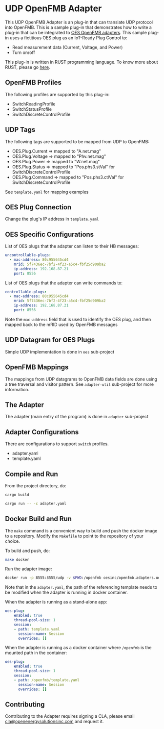 # UDP OpenFMB Adapter

This UDP OpenFMB Adapter is an plug-in that can translate UDP protocol into OpenFMB.  This is a sample plug-in that demonstrates how to write a plug-in that can be integrated to [OES OpenFMB adapters](https://openfmb.openenergysolutions.com/).
This sample plug-in uses a fictitious OES plug as an IoT-Ready Plug Control to:

- Read measurement data (Current, Voltage, and Power)
- Turn on/off

This plug-in is written in RUST programming language.  To know more about RUST, please go [here](https://www.rust-lang.org/).

## OpenFMB Profiles

The following profiles are supported by this plug-in:

- SwitchReadingProfile
- SwitchStatusProfile
- SwitchDiscreteControlProfile

## UDP Tags

The following tags are supported to be mapped from UDP to OpenFMB:

- OES.Plug.Current => mapped to "A.net.mag"
- OES.Plug.Voltage => mapped to "Phv.net.mag"
- OES.Plug.Power => mapped to "W.net.mag"
- OES.Plug.Status => mapped to "Pos.phs3.stVal" for SwitchDiscreteControlProfile
- OES.Plug.Command => mapped to "Pos.phs3.ctlVal" for SwitchDiscreteControlProfile

See `template.yaml` for mapping examples

## OES Plug Connection

Change the plug's IP address in `template.yaml`

## OES Specific Configurations

List of OES plugs that the adapter can listen to their HB messages:

```yaml
uncontrollable-plugs:
  - mac-address: 80c955645cd4
    mrid: 5f7436ec-7bf2-4f23-a5c4-fbf25d909ba2
    ip-address: 192.168.87.21
    port: 8556
```

List of OES plugs that the adapter can write commands to:

```yaml
controllable-plugs:
  - mac-address: 80c955645cd4
    mrid: 5f7436ec-7bf2-4f23-a5c4-fbf25d909ba2
    ip-address: 192.168.87.21
    port: 8556
```
Note the `mac-address` field that is used to identify the OES plug, and then mapped back to the mRID used by OpenFMB messages

## UDP Datagram for OES Plugs

Simple UDP implementation is done in `oes` sub-project

## OpenFMB Mappings

The mappings from UDP datagrams to OpenFMB data fields are done using a tree traversal and visitor pattern.  See `adapter-util` sub-project for more information.

## The Adapter

The adapter (main entry of the program) is done in `adapter` sub-project

## Adapter Configurations

There are configurations to support `switch` profiles.

- adapter.yaml
- template.yaml

## Compile and Run

From the project directory, do:

```bash
cargo build
```

```bash
cargo run -- -c adapter.yaml
```

## Docker Build and Run

The `make` command is a convenient way to build and push the docker image to a repository.  Modify the `Makefile` to point to the repository of your choice.  

To build and push, do:

```bash
make docker
```

Run the adapter image:

```bash
docker run -p 8555:8555/udp -v $PWD:/openfmb oesinc/openfmb.adapters.udp -c /openfmb/adapter.yaml
```

Note that in the `adapter.yaml`, the path of the referencing template needs to be modified when the adapter is running in docker container.

When the adapter is running as a stand-alone app:

```yaml
oes-plug:
    enabled: true
    thread-pool-size: 1
    session:
    - path: template.yaml
      session-name: Session
      overrides: []
```

When the adapter is running as a docker container where `/openfmb` is the mounted path in the container:

```yaml
oes-plug:
    enabled: true
    thread-pool-size: 1
    session:
    - path: /openfmb/template.yaml
      session-name: Session
      overrides: []
```

## Contributing

Contributing to the Adapter requires signing a CLA, please email <cla@openenergysolutionsinc.com> and
request it.

